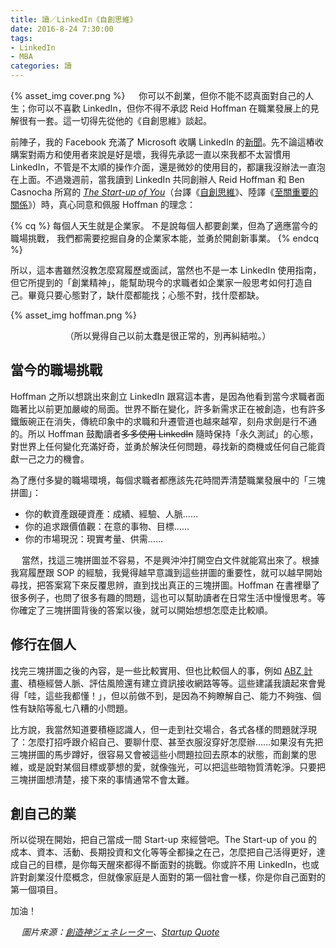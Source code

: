 ```yaml
---
title: 讀／LinkedIn《自創思維》
date: 2016-8-24 7:30:00
tags:
- LinkedIn
- MBA
categories: 讀
---
```

{% asset_img cover.png %}
　
你可以不創業，但你不能不認真面對自己的人生；你可以不喜歡 LinkedIn，但你不得不承認 Reid Hoffman 在職業發展上的見解很有一套。這一切得先從他的《自創思維》談起。<!--more-->

前陣子，我的 Facebook 充滿了 Microsoft 收購 LinkedIn 的[新聞](http://technews.tw/2016/06/13/microsoft-purchase-linkedin/)。先不論這樁收購案對兩方和使用者來說是好是壞，我得先承認一直以來我都不太習慣用 LinkedIn，不管是不太順的操作介面，還是微妙的使用目的，都讓我沒辦法一直泡在上面。不過幾週前，當我讀到 LinkedIn 共同創辦人 Reid Hoffman 和 Ben Casnocha 所寫的 [*The Start-up of You*](http://www.thestartupofyou.com/)（台譯《[自創思維](http://www.taaze.tw/sing.html?pid=11100774707)》、陸譯《[至關重要的關係](https://book.douban.com/subject/24530336/)》）時，真心同意和佩服 Hoffman 的理念：

{% cq %}
每個人天生就是企業家。
不是說每個人都要創業，但為了適應當今的職場挑戰，
我們都需要挖掘自身的企業家本能，並勇於開創新事業。
{% endcq %}

所以，這本書雖然沒教怎麼寫履歷或面試，當然也不是一本 LinkedIn 使用指南，但它所提到的「創業精神」，能幫助現今的求職者如企業家一般思考如何打造自己。畢竟只要心態對了，缺什麼都能找；心態不對，找什麼都缺。

{% asset_img hoffman.png %}
<center>（所以覺得自己以前太蠢是很正常的，別再糾結啦。）</center>

## 當今的職場挑戰

Hoffman 之所以想跳出來創立 LinkedIn 跟寫這本書，是因為他看到當今求職者面臨著比以前更加嚴峻的局面。世界不斷在變化，許多新需求正在被創造，也有許多鐵飯碗正在消失，傳統印象中的求職和升遷管道也越來越窄，刻舟求劍是行不通的。所以 Hoffman 鼓勵讀者~~多多使用 LinkedIn~~ 隨時保持「永久測試」的心態，對世界上任何變化充滿好奇，並勇於解決任何問題，尋找新的商機或任何自己能貢獻一己之力的機會。

為了應付多變的職場環境，每個求職者都應該先花時間弄清楚職業發展中的「三塊拼圖」：

* 你的軟資產跟硬資產：成績、經驗、人脈……
* 你的追求跟價值觀：在意的事物、目標……
* 你的市場現況：現實考量、供需……

　
當然，找這三塊拼圖並不容易，不是興沖沖打開空白文件就能寫出來了。根據我寫履歷跟 SOP 的經驗，我覺得越早意識到這些拼圖的重要性，就可以越早開始尋找，把答案寫下來反覆思辨，直到找出真正的三塊拼圖。Hoffman 在書裡舉了很多例子，也問了很多有趣的問題，這也可以幫助讀者在日常生活中慢慢思考。等你確定了三塊拼圖背後的答案以後，就可以開始想想怎麼走比較順。

## 修行在個人

找完三塊拼圖之後的內容，是一些比較實用、但也比較個人的事，例如 [ABZ 計畫](https://www.darencademy.com/article/view/id/12978)、積極經營人脈、評估風險還有建立資訊接收網路等等。這些建議我讀起來會覺得「哇，這些我都懂！」，但以前做不到，是因為不夠瞭解自己、能力不夠強、個性有缺陷等亂七八糟的小問題。

比方說，我當然知道要積極認識人，但一走到社交場合，各式各樣的問題就浮現了：怎麼打招呼跟介紹自己、要聊什麼、甚至衣服沒穿好怎麼辦……如果沒有先把三塊拼圖的馬步蹲好，很容易又會被這些小問題拉回去原本的狀態，而創業的思維，或是說對某個目標或夢想的愛，就像強光，可以把這些暗物質清乾淨。只要把三塊拼圖想清楚，接下來的事情通常不會太難。

## 創自己的業

所以從現在開始，把自己當成一間 Start-up 來經營吧。The Start-up of you 的成本、資本、活動、長期投資和文化等等全都操之在己，怎麼把自己活得更好，達成自己的目標，是你每天醒來都得不斷面對的挑戰。你或許不用 LinkedIn，也或許對創業沒什麼概念，但就像家庭是人面對的第一個社會一樣，你是你自己面對的第一個項目。


加油！

　
*圖片來源：[創造神ジェネレーター](http://bzmm.jp/demiurge/)、[Startup Quote](http://startupquote.com/post/855482768)*